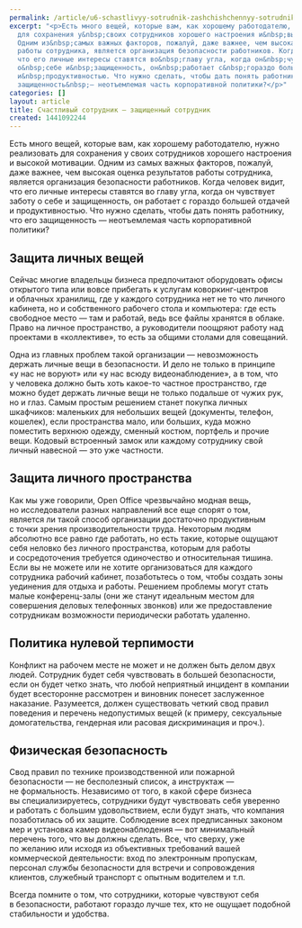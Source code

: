 ```yaml
---
permalink: /article/u6-schastlivyy-sotrudnik-zashchishchennyy-sotrudnik-0
excerpt: "<p>Есть много вещей, которые вам, как хорошему работодателю, нужно реализовать
  для сохранения у&nbsp;своих сотрудников хорошего настроения и&nbsp;высокой мотивации.
  Одним из&nbsp;самых важных факторов, пожалуй, даже важнее, чем высокая оценка результатов
  работы сотрудника, является организация безопасности работников. Когда человек видит,
  что его личные интересы ставятся во&nbsp;главу угла, когда он&nbsp;чувствует заботу
  о&nbsp;себе и&nbsp;защищенность, он&nbsp;работает с&nbsp;гораздо большей отдачей
  и&nbsp;продуктивностью. Что нужно сделать, чтобы дать понять работнику, что его
  защищенность&nbsp;— неотъемлемая часть корпоративной политики?</p>"
categories: []
layout: article
title: Счастливый сотрудник – защищенный сотрудник
created: 1441092244
---
```

<p>Есть много вещей, которые вам, как хорошему работодателю, нужно реализовать для сохранения у&nbsp;своих сотрудников хорошего настроения и&nbsp;высокой мотивации. Одним из&nbsp;самых важных факторов, пожалуй, даже важнее, чем высокая оценка результатов работы сотрудника, является организация безопасности работников. Когда человек видит, что его личные интересы ставятся во&nbsp;главу угла, когда он&nbsp;чувствует заботу о&nbsp;себе и&nbsp;защищенность, он&nbsp;работает с&nbsp;гораздо большей отдачей и&nbsp;продуктивностью. Что нужно сделать, чтобы дать понять работнику, что его защищенность&nbsp;— неотъемлемая часть корпоративной политики?</p>
<h2>Защита личных вещей</h2>
<p>Сейчас многие владельцы бизнеса предпочитают оборудовать офисы открытого типа или вовсе прибегать к&nbsp;услугам коворкинг-центров и&nbsp;облачных хранилищ, где у&nbsp;каждого сотрудника нет не&nbsp;то&nbsp;что личного кабинета, но&nbsp;и&nbsp;собственного рабочего стола и&nbsp;компьютера: где есть свободное место&nbsp;— там и&nbsp;работай, ведь все файлы хранятся в&nbsp;облаке. Право на&nbsp;личное пространство, а&nbsp;руководители поощряют работу над проектами в&nbsp;«коллективе», то&nbsp;есть за&nbsp;общими столами для совещаний.</p>
<p>Одна из&nbsp;главных проблем такой организации&nbsp;— невозможность держать личные вещи в&nbsp;безопасности. И&nbsp;дело не&nbsp;только в&nbsp;принципе «у&nbsp;нас не&nbsp;воруют» или «у&nbsp;нас всюду видеонаблюдение», а&nbsp;в&nbsp;том, что у&nbsp;человека должно быть хоть какое-то частное пространство, где можно будет держать личные вещи не&nbsp;только подальше от&nbsp;чужих рук, но&nbsp;и&nbsp;глаз. Самым простым решением станет покупка личных шкафчиков: маленьких для небольших вещей (документы, телефон, кошелек), если пространства мало, или больших, куда можно поместить верхнюю одежду, сменный костюм, портфель и&nbsp;прочие вещи. Кодовый встроенный замок или каждому сотруднику свой личный навесной&nbsp;— это уже частности.</p>
<h2>Защита личного пространства</h2>
<p>Как мы&nbsp;уже говорили, Open Office чрезвычайно модная вещь, но&nbsp;исследователи разных направлений все еще спорят о&nbsp;том, является&nbsp;ли такой способ организации достаточно продуктивным с&nbsp;точки зрения производительности труда. Некоторым людям абсолютно все равно где работать, но&nbsp;есть такие, которые ощущают себя неловко без личного пространства, которым для работы и&nbsp;сосредоточения требуется одиночество и&nbsp;относительная тишина. Если вы&nbsp;не&nbsp;можете или не&nbsp;хотите организоваться для каждого сотрудника рабочий кабинет, позаботьтесь о&nbsp;том, чтобы создать зоны уединения для отдыха и&nbsp;работы. Решением проблемы могут стать малые конференц-залы (они&nbsp;же станут идеальным местом для совершения деловых телефонных звонков) или&nbsp;же предоставление сотрудникам возможности периодически работать удаленно. </p>
<h2>Политика нулевой терпимости </h2>
<p>Конфликт на&nbsp;рабочем месте не&nbsp;может и&nbsp;не&nbsp;должен быть делом двух людей. Сотрудник будет себя чувствовать в&nbsp;большей безопасности, если он&nbsp;будет четко знать, что любой неприятный инцидент в&nbsp;компании будет всесторонне рассмотрен и&nbsp;виновник понесет заслуженное наказание. Разумеется, должен существовать четкий свод правил поведения и&nbsp;перечень недопустимых вещей (к&nbsp;примеру, сексуальные домогательства, гендерная или расовая дискриминация и&nbsp;проч.). </p>
<h2>Физическая безопасность</h2>
<p>Свод правил по&nbsp;технике производственной или пожарной безопасности&nbsp;— не&nbsp;бесполезный список, а&nbsp;инструктаж&nbsp;— не&nbsp;формальность. Независимо от&nbsp;того, в&nbsp;какой сфере бизнеса вы&nbsp;специализируетесь, сотрудники будут чувствовать себя уверенно и&nbsp;работать с&nbsp;большим удовольствием, если будут знать, что компания позаботилась об&nbsp;их&nbsp;защите. Соблюдение всех предписанных законом мер и&nbsp;установка камер видеонаблюдения&nbsp;— вот минимальный перечень того, что вы&nbsp;должны сделать. Все, что сверху, уже по&nbsp;желанию или исходя из&nbsp;объективных требований вашей коммерческой деятельности: вход по&nbsp;электронным пропускам, персонал службы безопасности для встречи и&nbsp;сопровождения клиентов, служебный транспорт с&nbsp;опытным водителем и&nbsp;т.п.</p>
<p>Всегда помните о&nbsp;том, что сотрудники, которые чувствуют себя в&nbsp;безопасности, работают гораздо лучше тех, кто не&nbsp;ощущает подобной стабильности и&nbsp;удобства.</p>
